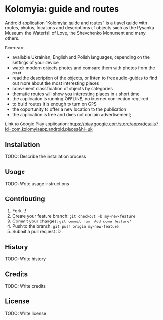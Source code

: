 
# Kolomyia: guide and routes
Android application "Kolomyia: guide and routes" is a travel guide with routes, photos, locations and descriptions of objects such as the Pysanka Museum, the Waterfall of Love, the Shevchenko Monument and many others. 

Features:
- available Ukrainian, English and Polish languages, depending on the settings of your device
- watch modern objects photos and compare them with photos from the past
- read the description of the objects, or listen to free audio-guides to find out more about the most interesting places
- convenient classification of objects by categories
- thematic routes will show you interesting places in a short time
- the application is running OFFLINE, no internet connection required
- to build routes it is enough to turn on GPS
- the opportunity to offer a new location to the publication
- the application is free and does not contain advertisement;

Link to Google Play application: https://play.google.com/store/apps/details?id=com.kolomyiaapp.android.places&hl=uk
## Installation
TODO: Describe the installation process
## Usage
TODO: Write usage instructions
## Contributing
1. Fork it!
2. Create your feature branch: `git checkout -b my-new-feature`
3. Commit your changes: `git commit -am 'Add some feature'`
4. Push to the branch: `git push origin my-new-feature`
5. Submit a pull request :D
## History
TODO: Write history
## Credits
TODO: Write credits
## License
TODO: Write license

